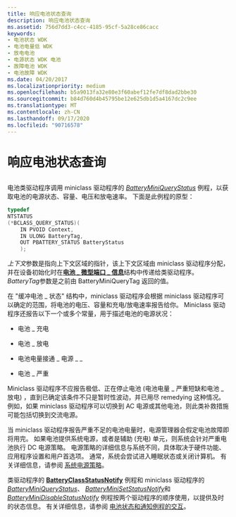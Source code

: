 ```yaml
---
title: 响应电池状态查询
description: 响应电池状态查询
ms.assetid: 756d7dd3-c4cc-4185-95cf-5a28ce86cacc
keywords:
- 电池状态 WDK
- 电池电量低 WDK
- 放电电池
- 电源状态 WDK 电池
- 故障电池 WDK
- 电池故障 WDK
ms.date: 04/20/2017
ms.localizationpriority: medium
ms.openlocfilehash: b5a9013fa32e80e3f60abef12fe7df8dad2bbe30
ms.sourcegitcommit: b84d760d4b45795be12e625db1d5a4167dc2c9ee
ms.translationtype: MT
ms.contentlocale: zh-CN
ms.lasthandoff: 09/17/2020
ms.locfileid: "90716578"
---
```

# <a name="responding-to-battery-status-queries"></a>响应电池状态查询


## <span id="ddk_responding_to_battery_status_queries_dg"></span><span id="DDK_RESPONDING_TO_BATTERY_STATUS_QUERIES_DG"></span>


电池类驱动程序调用 miniclass 驱动程序的 [*BatteryMiniQueryStatus*](/windows/win32/api/batclass/nc-batclass-bclass_query_status_callback) 例程，以获取电池的电源状态、容量、电压和放电速率。 下面是此例程的原型：

```cpp
typedef
NTSTATUS
(*BCLASS_QUERY_STATUS)(
    IN PVOID Context,
    IN ULONG BatteryTag,
    OUT PBATTERY_STATUS BatteryStatus
    );
```

*上下文*参数是指向上下文区域的指针，该上下文区域由 miniclass 驱动程序分配，并在设备初始化时在[**电池 \_ 微型端口 \_ 信息**](/windows/win32/api/batclass/ns-batclass-battery_miniport_info)结构中传递给类驱动程序。 *BatteryTag*参数是之前由 BatteryMiniQueryTag 返回的值。

在 "缓冲电池 \_ 状态" 结构中，miniclass 驱动程序会根据 miniclass 驱动程序可以确定的范围，将电池的电压、容量和充电/放电速率报告给你。 Miniclass 驱动程序还报告以下一个或多个常量，用于描述电池的电源状况：

-   电池 \_ 充电

-   电池 \_ 放电

-   电池电量接通 \_ 电源 \_ \_

-   电池 \_ 严重

Miniclass 驱动程序不应报告极低、正在停止电池 (电池电量 \_ 严重短缺和电池 \_ 放电) ，直到已确定该条件不只是暂时性波动，并已用尽 remedying 这种情况。 例如，如果 miniclass 驱动程序可以切换到 AC 电源或其他电池，则此类补救措施可能包括切换到交流电源。

当 miniclass 驱动程序报告严重不足的电池电量时，电源管理器会假定电池故障即将用完。 如果电池提供系统电源，或者是辅助 (充电) 单元，则系统会针对严重电池执行 DC 电源策略。 电源策略的详细信息与系统不同，具体取决于硬件功能、应用程序设置和用户首选项。 通常，系统会尝试进入睡眠状态或关闭计算机。 有关详细信息，请参阅 [系统电源策略](../kernel/system-power-policy.md)。

类驱动程序的 [**BatteryClassStatusNotify**](/windows/win32/api/batclass/nf-batclass-batteryclassstatusnotify) 例程和 miniclass 驱动程序的 [*BatteryMiniQueryStatus*](/windows/win32/api/batclass/nc-batclass-bclass_query_status_callback)、 [*BatteryMiniSetStatusNotify*](/windows/win32/api/batclass/nc-batclass-bclass_set_status_notify_callback)和 [*BatteryMiniDisableStatusNotify*](/windows/win32/api/batclass/nc-batclass-bclass_disable_status_notify_callback) 例程按两个驱动程序的顺序使用，以提供及时的状态信息。 有关详细信息，请参阅 [电池状态和通知例程的交互](interaction-of-battery-status-and-notification-routines.md)。

 

